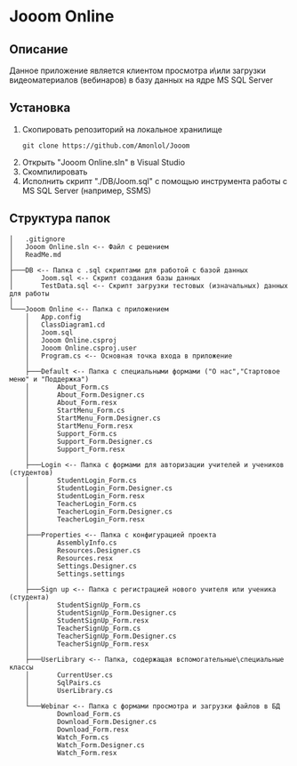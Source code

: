 # Jooom Online

## Описание
Данное приложение является клиентом просмотра и\или загрузки видеоматериалов (вебинаров) в 
базу данных на ядре MS SQL Server

## Установка
1. Скопировать репозиторий на локальное хранилище
    ```
    git clone https://github.com/Amonlol/Jooom
    ```
2. Открыть "Jooom Online.sln" в Visual Studio
3. Скомпилировать
4. Исполнить скрипт "./DB/Joom.sql" с помощью инструмента работы с MS SQL Server (например, SSMS)

## Структура папок
```
│   .gitignore
│   Jooom Online.sln <-- Файл с решением
│   ReadMe.md
│   
├───DB <-- Папка с .sql скриптами для работой с базой данных
│       Joom.sql <-- Скрипт создания базы данных
│       TestData.sql <-- Скрипт загрузки тестовых (изначальных) данных для работы
│       
└───Jooom Online <-- Папка с приложением
    │   App.config
    │   ClassDiagram1.cd
    │   Joom.sql
    │   Jooom Online.csproj
    │   Jooom Online.csproj.user
    │   Program.cs <-- Основная точка входа в приложение
    │   
    ├───Default <-- Папка с специальными формами ("О нас","Стартовое меню" и "Поддержка")
    │       About_Form.cs
    │       About_Form.Designer.cs
    │       About_Form.resx
    │       StartMenu_Form.cs
    │       StartMenu_Form.Designer.cs
    │       StartMenu_Form.resx
    │       Support_Form.cs
    │       Support_Form.Designer.cs
    │       Support_Form.resx
    │       
    ├───Login <-- Папка с формами для авторизации учителей и учеников (студентов)
    │       StudentLogin_Form.cs
    │       StudentLogin_Form.Designer.cs
    │       StudentLogin_Form.resx
    │       TeacherLogin_Form.cs
    │       TeacherLogin_Form.Designer.cs
    │       TeacherLogin_Form.resx
    │       
    ├───Properties <-- Папка с конфигурацией проекта
    │       AssemblyInfo.cs
    │       Resources.Designer.cs
    │       Resources.resx
    │       Settings.Designer.cs
    │       Settings.settings
    │       
    ├───Sign up <-- Папка с регистрацией нового учителя или ученика (студента)
    │       StudentSignUp_Form.cs
    │       StudentSignUp_Form.Designer.cs
    │       StudentSignUp_Form.resx
    │       TeacherSignUp_Form.cs
    │       TeacherSignUp_Form.Designer.cs
    │       TeacherSignUp_Form.resx
    │       
    ├───UserLibrary <-- Папка, содержащая вспомогательные\специальные классы
    │       CurrentUser.cs
    │       SqlPairs.cs
    │       UserLibrary.cs
    │       
    └───Webinar <-- Папка с формами просмотра и загрузки файлов в БД
            Download_Form.cs
            Download_Form.Designer.cs
            Download_Form.resx
            Watch_Form.cs
            Watch_Form.Designer.cs
            Watch_Form.resx
```